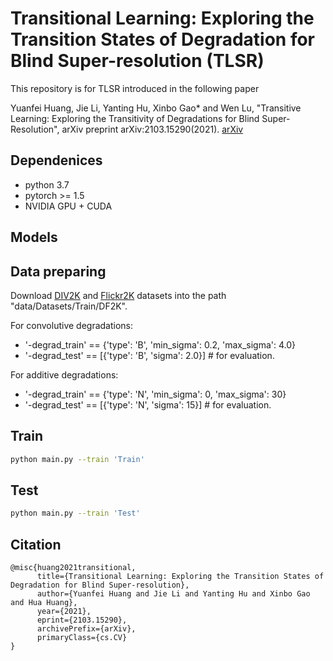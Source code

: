 # Transitional Learning: Exploring the Transition States of Degradation for Blind Super-resolution (TLSR)
This repository is for TLSR introduced in the following paper

Yuanfei Huang, Jie Li, Yanting Hu, Xinbo Gao* and Wen Lu, "Transitive Learning: Exploring the Transitivity of Degradations for Blind Super-Resolution", arXiv preprint arXiv:2103.15290(2021).
[arXiv](https://arxiv.org/abs/2103.15290)
## Dependenices
* python 3.7
* pytorch >= 1.5
* NVIDIA GPU + CUDA

## Models

## Data preparing
Download [DIV2K](https://data.vision.ee.ethz.ch/cvl/DIV2K/) and [Flickr2K](http://cv.snu.ac.kr/research/EDSR/Flickr2K.tar) datasets into the path "data/Datasets/Train/DF2K". 

For convolutive degradations:
* '-degrad_train' == {'type': 'B', 'min_sigma': 0.2, 'max_sigma': 4.0}
* '-degrad_test' == [{'type': 'B', 'sigma': 2.0}] # for evaluation.

For additive degradations:
* '-degrad_train' == {'type': 'N', 'min_sigma': 0, 'max_sigma': 30}
* '-degrad_test' == [{'type': 'N', 'sigma': 15}] # for evaluation.

## Train
```bash
python main.py --train 'Train'
```
## Test
```bash
python main.py --train 'Test'
```
## Citation
```
@misc{huang2021transitional,
      title={Transitional Learning: Exploring the Transition States of Degradation for Blind Super-resolution}, 
      author={Yuanfei Huang and Jie Li and Yanting Hu and Xinbo Gao and Hua Huang},
      year={2021},
      eprint={2103.15290},
      archivePrefix={arXiv},
      primaryClass={cs.CV}
}
```
